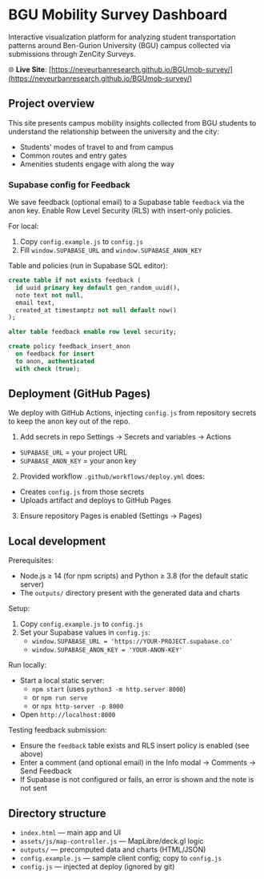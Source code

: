 # BGU Mobility Survey Dashboard

Interactive visualization platform for analyzing student transportation patterns around Ben-Gurion University (BGU) campus collected via submissions through ZenCity Surveys.

🌐 **Live Site**: [https://neveurbanresearch.github.io/BGUmob-survey/](https://neveurbanresearch.github.io/BGUmob-survey/)

## Project overview

This site presents campus mobility insights collected from BGU students to understand the relationship between the university and the city:

- Students' modes of travel to and from campus
- Common routes and entry gates
- Amenities students engage with along the way

### Supabase config for Feedback

We save feedback (optional email) to a Supabase table `feedback` via the anon key. Enable Row Level Security (RLS) with insert-only policies.

For local:

1. Copy `config.example.js` to `config.js`
2. Fill `window.SUPABASE_URL` and `window.SUPABASE_ANON_KEY`

Table and policies (run in Supabase SQL editor):

```sql
create table if not exists feedback (
  id uuid primary key default gen_random_uuid(),
  note text not null,
  email text,
  created_at timestamptz not null default now()
);

alter table feedback enable row level security;

create policy feedback_insert_anon
  on feedback for insert
  to anon, authenticated
  with check (true);
```

## Deployment (GitHub Pages)

We deploy with GitHub Actions, injecting `config.js` from repository secrets to keep the anon key out of the repo.

1. Add secrets in repo Settings → Secrets and variables → Actions

- `SUPABASE_URL` = your project URL
- `SUPABASE_ANON_KEY` = your anon key

2. Provided workflow `.github/workflows/deploy.yml` does:

- Creates `config.js` from those secrets
- Uploads artifact and deploys to GitHub Pages

3. Ensure repository Pages is enabled (Settings → Pages)

## Local development

Prerequisites:

- Node.js ≥ 14 (for npm scripts) and Python ≥ 3.8 (for the default static server)
- The `outputs/` directory present with the generated data and charts

Setup:

1. Copy `config.example.js` to `config.js`
2. Set your Supabase values in `config.js`:
   - `window.SUPABASE_URL = 'https://YOUR-PROJECT.supabase.co'`
   - `window.SUPABASE_ANON_KEY = 'YOUR-ANON-KEY'`

Run locally:

- Start a local static server:
  - `npm start` (uses `python3 -m http.server 8000`)
  - or `npm run serve`
  - or `npx http-server -p 8000`
- Open `http://localhost:8000`

Testing feedback submission:

- Ensure the `feedback` table exists and RLS insert policy is enabled (see above)
- Enter a comment (and optional email) in the Info modal → Comments → Send Feedback
- If Supabase is not configured or fails, an error is shown and the note is not sent

## Directory structure

- `index.html` — main app and UI
- `assets/js/map-controller.js` — MapLibre/deck.gl logic
- `outputs/` — precomputed data and charts (HTML/JSON)
- `config.example.js` — sample client config; copy to `config.js`
- `config.js` — injected at deploy (ignored by git)
